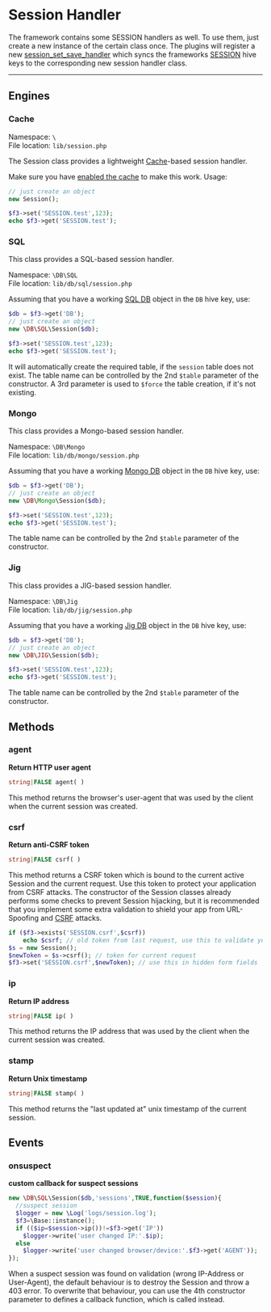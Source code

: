 # Session Handler

The framework contains some SESSION handlers as well.
To use them, just create a new instance of the certain class once. The plugins will register a new [session_set_save_handler](http://php.net/manual/en/function.session-set-save-handler.php "php.net :: function session_set_save_handler")
which syncs the frameworks [SESSION](quick-reference#cookie,-get,-post,-request,-session,-files,-server,-env) hive keys to the corresponding new session handler class.


---

## Engines

### Cache

Namespace: `\` <br>
File location: `lib/session.php`

The Session class provides a lightweight [Cache](cache)-based session handler.

Make sure you have [enabled the cache](quick-reference#cache) to make this work. Usage:

```php
// just create an object
new Session();

$f3->set('SESSION.test',123);
echo $f3->get('SESSION.test');
```

### SQL

This class provides a SQL-based session handler.

Namespace: `\DB\SQL` <br>
File location: `lib/db/sql/session.php`

Assuming that you have a working [SQL DB](sql) object in the `DB` hive key, use:

```php
$db = $f3->get('DB');
// just create an object
new \DB\SQL\Session($db);

$f3->set('SESSION.test',123);
echo $f3->get('SESSION.test');
```

It will automatically create the required table, if the `session` table does not exist. The table name can be controlled by the 2nd `$table` parameter of the constructor. A 3rd parameter is used to `$force` the table creation, if it's not existing.


### Mongo

This class provides a Mongo-based session handler.


Namespace: `\DB\Mongo` <br>
File location: `lib/db/mongo/session.php`

Assuming that you have a working [Mongo DB](mongo) object in the `DB` hive key, use:

```php
$db = $f3->get('DB');
// just create an object
new \DB\Mongo\Session($db);

$f3->set('SESSION.test',123);
echo $f3->get('SESSION.test');
```

The table name can be controlled by the 2nd `$table` parameter of the constructor.


### Jig

This class provides a JIG-based session handler.


Namespace: `\DB\Jig` <br>
File location: `lib/db/jig/session.php`

Assuming that you have a working [Jig DB](jig) object in the `DB` hive key, use:

```php
$db = $f3->get('DB');
// just create an object
new \DB\JIG\Session($db);

$f3->set('SESSION.test',123);
echo $f3->get('SESSION.test');
```

The table name can be controlled by the 2nd `$table` parameter of the constructor.


## Methods

### agent

**Return HTTP user agent**

```php
string|FALSE agent( )
```

This method returns the browser's user-agent that was used by the client when the current session was created.


### csrf

**Return anti-CSRF token**

```php
string|FALSE csrf( )
```

This method returns a CSRF token which is bound to the current active Session and the current request. Use this token to protect your application from CSRF attacks. The constructor of the Session classes already performs some checks to prevent Session hijacking, but it is recommended that you implement some extra validation to shield your app from URL-Spoofing and [CSRF](http://en.wikipedia.org/wiki/Cross-site_request_forgery) attacks.

```php
if ($f3->exists('SESSION.csrf',$csrf))
	echo $csrf; // old token from last request, use this to validate your requests and forms
$s = new Session();
$newToken = $s->csrf(); // token for current request
$f3->set('SESSION.csrf',$newToken); // use this in hidden form fields
```


### ip

**Return IP address**

```php
string|FALSE ip( )
```

This method returns the IP address that was used by the client when the current session was created.

### stamp

**Return Unix timestamp**

```php
string|FALSE stamp( )
```

This method returns the "last updated at" unix timestamp of the current session.


## Events

### onsuspect

**custom callback for suspect sessions**

```php
new \DB\SQL\Session($db,'sessions',TRUE,function($session){
  //suspect session
  $logger = new \Log('logs/session.log');
  $f3=\Base::instance();
  if (($ip=$session->ip())!=$f3->get('IP'))
  	$logger->write('user changed IP:'.$ip);
  else
  	$logger->write('user changed browser/device:'.$f3->get('AGENT'));
});
```

When a suspect session was found on validation (wrong IP-Address or User-Agent), the default behaviour is to destroy the Session and throw a 403 error. To overwrite that behaviour, you can use the 4th constructor parameter to defines a callback function, which is called instead.
